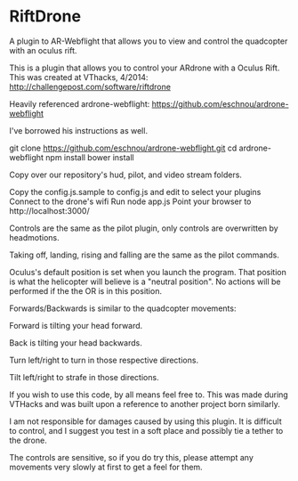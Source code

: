 RiftDrone
====================

A plugin to AR-Webflight that allows you to view and control the quadcopter with an oculus rift.

This is a plugin that allows you to control your ARdrone with a Oculus Rift. This was created at VThacks, 4/2014: http://challengepost.com/software/riftdrone

Heavily referenced ardrone-webflight: https://github.com/eschnou/ardrone-webflight

I've borrowed his instructions as well.


git clone https://github.com/eschnou/ardrone-webflight.git
cd ardrone-webflight
npm install
bower install

Copy over our repository's hud, pilot, and video stream folders.

Copy the config.js.sample to config.js and edit to select your plugins
Connect to the drone's wifi
Run node app.js
Point your browser to http://localhost:3000/


Controls are the same as the pilot plugin, only controls are overwritten by headmotions. 


Taking off, landing, rising and falling are the same as the pilot commands.



Oculus's default position is set when you launch the program. That position is what the helicopter will believe is a "neutral position". No actions will be performed if the
the OR is in this position.



Forwards/Backwards is similar to the quadcopter movements:


Forward is tilting your head forward.


Back is tilting your head backwards.


Turn left/right to turn in those respective directions.


Tilt left/right to strafe in those directions.



If you wish to use this code, by all means feel free to. This was made during VTHacks and was built upon a reference to another project born similarly.



I am not responsible for damages caused by using this plugin. It is difficult to control, and I suggest you test in a soft place and possibly tie a tether to the drone.


The controls are sensitive, so if you do try this, please attempt any movements very slowly at first to get a feel for them.

